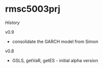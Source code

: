 # rmsc5003prj
*History*

v0.9
* consolidate the GARCH model from Simon

v0.8
* GSLS, getVaR, getES - initial alpha version

